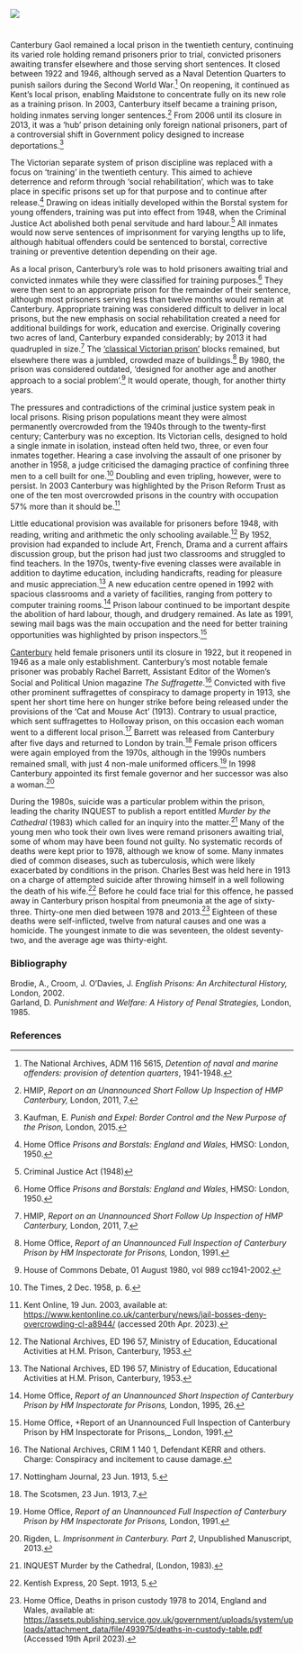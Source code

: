 <a href="https://www.kent-maps.online"><img src="https://www.kent-maps.online/juncture/ve-button.png"></a>
<param ve-config title="Canterbury Prison in the Twentieth Century" author="Dr Maryse Tennant" layout="vtl" 
banner="https://stor.artstor.org/stor/3fadae4a-6076-4ed2-8b19-620a22b35993">

<param ve-entity eid="Q213180" aliases="Maidstone">

#

Canterbury Gaol remained a local prison in the twentieth century, continuing its varied role holding remand prisoners prior to trial, convicted prisoners awaiting transfer elsewhere and those serving short sentences. It closed between 1922 and 1946, although served as a Naval Detention Quarters to punish sailors during the Second World War.[^ref1]  On reopening, it continued as Kent’s local prison, enabling Maidstone to concentrate fully on its new role as a training prison. In 2003, Canterbury itself became a training prison, holding inmates serving longer sentences.[^ref2]  From 2006 until its closure in 2013, it was a ‘hub’ prison detaining only foreign national prisoners, part of a controversial shift in Government policy designed to increase deportations.[^ref3] 
<param ve-image url="https://stor.artstor.org/stor/04b07dbb-e3b2-43d8-b9b3-265e9cff8737" label="Canterbury Prison" attribution="Michelle Crowther">

The Victorian separate system of prison discipline was replaced with a focus on ‘training’ in the twentieth century. This aimed to achieve deterrence and reform through ‘social rehabilitation’, which was to take place in specific prisons set up for that purpose and to continue after release.[^ref4]  Drawing on ideas initially developed within the Borstal system for young offenders, training was put into effect from 1948, when the Criminal Justice Act abolished both penal servitude and hard labour.[^ref5]  All inmates would now serve sentences of imprisonment for varying lengths up to life, although habitual offenders could be sentenced to borstal, corrective training or preventive detention depending on their age. 
<param ve-image url="https://stor.artstor.org/stor/6e9cc957-61b9-4342-b8e2-ef7ae7980680" label="Canterbury Prison" attribution="Michelle Crowther">

As a local prison, Canterbury’s role was to hold prisoners awaiting trial and convicted inmates while they were classified for training purposes.[^ref6] They were then sent to an appropriate prison for the remainder of their sentence, although most prisoners serving less than twelve months would remain at Canterbury. Appropriate training was considered difficult to deliver in local prisons, but the new emphasis on social rehabilitation created a need for additional buildings for work, education and exercise. Originally covering two acres of land, Canterbury expanded considerably; by 2013 it had quadrupled in size.[^ref7]  The [‘classical Victorian prison’](/19c/19c-canterbury-gaol/) blocks remained, but elsewhere there was a jumbled, crowded maze of buildings.[^ref8]  By 1980, the prison was considered outdated, ‘designed for another age and another approach to a social problem’.[^ref9]  It would operate, though, for another thirty years.
<param ve-image url="https://stor.artstor.org/stor/fecd8053-d1de-48e1-a172-406f0c5e0145" label="Canterbury Prison, 2018" attribution="Michelle Crowther">

The pressures and contradictions of the criminal justice system peak in local prisons. Rising prison populations meant they were almost permanently overcrowded from the 1940s through to the twenty-first century; Canterbury was no exception. Its Victorian cells, designed to hold a single inmate in isolation, instead often held two, three, or even four inmates together. Hearing a case involving the assault of one prisoner by another in 1958, a judge criticised the damaging practice of confining three men to a cell built for one.[^ref10]  Doubling and even tripling, however, were to persist. In 2003 Canterbury was highlighted by the Prison Reform Trust as one of the ten most overcrowded prisons in the country with occupation 57% more than it should be.[^ref11]  
<param ve-image url="https://stor.artstor.org/stor/d3a73774-ffac-428e-8f47-9e0acee4507d" label="Hear my Voice, Canterbury Prison, 2018" attribution="Michelle Crowther">

Little educational provision was available for prisoners before 1948, with reading, writing and arithmetic the only schooling available.[^ref12]  By 1952, provision had expanded to include Art, French, Drama and a current affairs discussion group, but the prison had just two classrooms and struggled to find teachers. In the 1970s, twenty-five evening classes were available in addition to daytime education, including handicrafts, reading for pleasure and music appreciation.[^ref13]  A new education centre opened in 1992 with spacious classrooms and a variety of facilities, ranging from pottery to computer training rooms.[^ref14]  Prison labour continued to be important despite the abolition of hard labour, though, and drudgery remained. As late as 1991, sewing mail bags was the main occupation and the need for better training opportunities was highlighted by prison inspectors.[^ref15]  
<param ve-image url="https://stor.artstor.org/stor/7f074db8-7c5f-4afb-8f77-ca3d6ab8ab1a" label="Interior of Prison" attribution="Maryse Tennant">

[Canterbury](/canterbury/20c-canterbury-home/) held female prisoners until its closure in 1922, but it reopened in 1946 as a male only establishment. Canterbury’s most notable female prisoner was probably Rachel Barrett, Assistant Editor of the Women’s Social and Political Union magazine _The Suffragette_.[^ref16] Convicted with five other prominent suffragettes of conspiracy to damage property in 1913, she spent her short time here on hunger strike before being released under the provisions of the ‘Cat and Mouse Act’ (1913). Contrary to usual practice, which sent suffragettes to Holloway prison, on this occasion each woman went to a different local prison.[^ref17] Barrett was released from Canterbury after five days and returned to London by train.[^ref18]  Female prison officers were again employed from the 1970s, although in the 1990s numbers remained small, with just 4 non-male uniformed officers.[^ref19]  In 1998 Canterbury appointed its first female governor and her successor was also a woman.[^ref20]  
<param ve-image url="https://upload.wikimedia.org/wikipedia/commons/4/43/Rachel_Barrett_-_Suffragette.png" label="Rachel Barrett - Suffragette" attribution="Lena Connell 1875-1949, Public domain, via Wikimedia Commons">

During the 1980s, suicide was a particular problem within the prison, leading the charity INQUEST to publish a report entitled _Murder by the Cathedral_ (1983) which called for an inquiry into the matter.[^ref21]  Many of the young men who took their own lives were remand prisoners awaiting trial, some of whom may have been found not guilty. No systematic records of deaths were kept prior to 1978, although we know of some. Many inmates died of common diseases, such as tuberculosis, which were likely exacerbated by conditions in the prison. Charles Best was held here in 1913 on a charge of attempted suicide after throwing himself in a well following the death of his wife.[^ref22] Before he could face trial for this offence, he passed away in Canterbury prison hospital from pneumonia at the age of sixty-three.  Thirty-one men died between 1978 and 2013.[^ref23]  Eighteen of these deaths were self-inflicted, twelve from natural causes and one was a homicide. The youngest inmate to die was seventeen, the oldest seventy-two, and the average age was thirty-eight. 
<param ve-image url="https://stor.artstor.org/stor/bb10361e-85f1-447a-a707-850b9cb1f6a5" label="Prison Bars, 2018" attribution="Michelle Crowther">

### Bibliography

Brodie, A., Croom, J. O’Davies, J. _English Prisons: An Architectural History,_ London, 2002.   
Garland, D. _Punishment and Welfare: A History of Penal Strategies,_ London, 1985.

### References

[^ref1]:  The National Archives, ADM 116 5615, _Detention of naval and marine offenders: provision of detention quarters_, 1941-1948.
[^ref2]:  HMIP, _Report on an Unannounced Short Follow Up Inspection of HMP Canterbury,_ London, 2011, 7.
[^ref3]:  Kaufman, E. _Punish and Expel: Border Control and the New Purpose of the Prison,_ London, 2015.
[^ref4]:  Home Office _Prisons and Borstals: England and Wales,_ HMSO: London, 1950.
[^ref5]:  Criminal Justice Act (1948)
[^ref6]:  Home Office _Prisons and Borstals: England and Wales_, HMSO: London, 1950.
[^ref7]:  HMIP, _Report on an Unannounced Short Follow Up Inspection of HMP Canterbury,_ London, 2011, 7.
[^ref8]:  Home Office, _Report of an Unannounced Full Inspection of Canterbury Prison by HM Inspectorate for Prisons,_ London, 1991.
[^ref9]:  House of Commons Debate, 01 August 1980, vol 989 cc1941-2002.
[^ref10]: The Times, 2 Dec. 1958, p. 6.
[^ref11]: Kent Online, 19 Jun. 2003, available at: https://www.kentonline.co.uk/canterbury/news/jail-bosses-deny-overcrowding-cl-a8944/ (accessed 20th Apr. 2023).
[^ref12]: The National Archives, ED 196 57, Ministry of Education, Educational Activities at H.M. Prison, Canterbury, 1953.
[^ref13]: The National Archives, ED 196 57, Ministry of Education, Educational Activities at H.M. Prison, Canterbury, 1953.
[^ref14]: Home Office, _Report of an Unannounced Short Inspection of Canterbury Prison by HM Inspectorate for Prisons,_ London, 1995, 26.
[^ref15]: Home Office, +Report of an Unannounced Full Inspection of Canterbury Prison by HM Inspectorate for Prisons,_ London, 1991.
[^ref16]: The National Archives, CRIM 1 140 1, Defendant KERR and others. Charge: Conspiracy and incitement to cause damage.
[^ref17]: Nottingham Journal, 23 Jun. 1913, 5.
[^ref18]: The Scotsmen, 23 Jun. 1913, 7.
[^ref19]: Home Office, _Report of an Unannounced Full Inspection of Canterbury Prison by HM Inspectorate for Prisons,_ London, 1991.
[^ref20]: Rigden, L. _Imprisonment in Canterbury. Part 2_, Unpublished Manuscript, 2013.
[^ref21]: INQUEST Murder by the Cathedral, (London, 1983).
[^ref22]: Kentish Express, 20 Sept. 1913, 5.
[^ref23]: Home Office, Deaths in prison custody 1978 to 2014, England and Wales, available at: https://assets.publishing.service.gov.uk/government/uploads/system/uploads/attachment_data/file/493975/deaths-in-custody-table.pdf (Accessed 19th April 2023).
